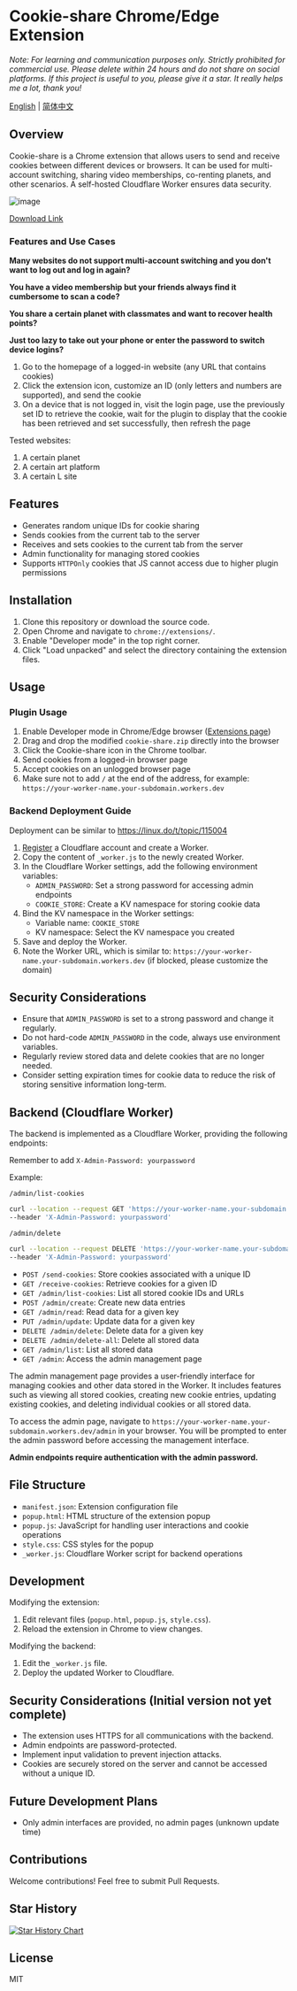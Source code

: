 # Cookie-share Chrome/Edge Extension

*Note: For learning and communication purposes only. Strictly prohibited for commercial use. Please delete within 24 hours and do not share on social platforms. If this project is useful to you, please give it a star. It really helps me a lot, thank you!*

[English](./README.md) | [简体中文](./README_CN.md)

## Overview

Cookie-share is a Chrome extension that allows users to send and receive cookies between different devices or browsers. It can be used for multi-account switching, sharing video memberships, co-renting planets, and other scenarios. A self-hosted Cloudflare Worker ensures data security.

![image](https://github.com/user-attachments/assets/a5c22aec-0532-449f-820a-409d62a48008)


[Download Link](https://github.com/fangyuan99/cookie-share/releases)

### Features and Use Cases
**Many websites do not support multi-account switching and you don't want to log out and log in again?**

**You have a video membership but your friends always find it cumbersome to scan a code?**

**You share a certain planet with classmates and want to recover health points?**

**Just too lazy to take out your phone or enter the password to switch device logins?**

1. Go to the homepage of a logged-in website (any URL that contains cookies)
2. Click the extension icon, customize an ID (only letters and numbers are supported), and send the cookie
3. On a device that is not logged in, visit the login page, use the previously set ID to retrieve the cookie, wait for the plugin to display that the cookie has been retrieved and set successfully, then refresh the page

Tested websites:
1. A certain planet
2. A certain art platform
3. A certain L site

## Features

- Generates random unique IDs for cookie sharing
- Sends cookies from the current tab to the server
- Receives and sets cookies to the current tab from the server
- Admin functionality for managing stored cookies
- Supports `HTTPOnly` cookies that JS cannot access due to higher plugin permissions

## Installation

1. Clone this repository or download the source code.
2. Open Chrome and navigate to `chrome://extensions/`.
3. Enable "Developer mode" in the top right corner.
4. Click "Load unpacked" and select the directory containing the extension files.

## Usage

### Plugin Usage
1. Enable Developer mode in Chrome/Edge browser ([Extensions page](chrome://extensions/))
2. Drag and drop the modified `cookie-share.zip` directly into the browser
3. Click the Cookie-share icon in the Chrome toolbar.
4. Send cookies from a logged-in browser page
5. Accept cookies on an unlogged browser page
6. Make sure not to add `/` at the end of the address, for example: `https://your-worker-name.your-subdomain.workers.dev`

### Backend Deployment Guide

Deployment can be similar to https://linux.do/t/topic/115004

1. [Register](https://dash.cloudflare.com/sign-up) a Cloudflare account and create a Worker.
2. Copy the content of `_worker.js` to the newly created Worker.
3. In the Cloudflare Worker settings, add the following environment variables:
   - `ADMIN_PASSWORD`: Set a strong password for accessing admin endpoints
   - `COOKIE_STORE`: Create a KV namespace for storing cookie data
4. Bind the KV namespace in the Worker settings:
   - Variable name: `COOKIE_STORE`
   - KV namespace: Select the KV namespace you created
5. Save and deploy the Worker.
6. Note the Worker URL, which is similar to: `https://your-worker-name.your-subdomain.workers.dev` (if blocked, please customize the domain)

## Security Considerations

- Ensure that `ADMIN_PASSWORD` is set to a strong password and change it regularly.
- Do not hard-code `ADMIN_PASSWORD` in the code, always use environment variables.
- Regularly review stored data and delete cookies that are no longer needed.
- Consider setting expiration times for cookie data to reduce the risk of storing sensitive information long-term.

## Backend (Cloudflare Worker)

The backend is implemented as a Cloudflare Worker, providing the following endpoints:

Remember to add `X-Admin-Password: yourpassword`

Example:

`/admin/list-cookies`

```sh
curl --location --request GET 'https://your-worker-name.your-subdomain.workers.dev/admin/list-cookies' \
--header 'X-Admin-Password: yourpassword'
```

`/admin/delete`

```sh
curl --location --request DELETE 'https://your-worker-name.your-subdomain.workers.dev/admin/delete?key={yourid}' \
--header 'X-Admin-Password: yourpassword'
```

- `POST /send-cookies`: Store cookies associated with a unique ID
- `GET /receive-cookies`: Retrieve cookies for a given ID
- `GET /admin/list-cookies`: List all stored cookie IDs and URLs
- `POST /admin/create`: Create new data entries
- `GET /admin/read`: Read data for a given key
- `PUT /admin/update`: Update data for a given key
- `DELETE /admin/delete`: Delete data for a given key
- `DELETE /admin/delete-all`: Delete all stored data
- `GET /admin/list`: List all stored data
- `GET /admin`: Access the admin management page

The admin management page provides a user-friendly interface for managing cookies and other data stored in the Worker. It includes features such as viewing all stored cookies, creating new cookie entries, updating existing cookies, and deleting individual cookies or all stored data.

To access the admin page, navigate to `https://your-worker-name.your-subdomain.workers.dev/admin` in your browser. You will be prompted to enter the admin password before accessing the management interface.

**Admin endpoints require authentication with the admin password.**

## File Structure

- `manifest.json`: Extension configuration file
- `popup.html`: HTML structure of the extension popup
- `popup.js`: JavaScript for handling user interactions and cookie operations
- `style.css`: CSS styles for the popup
- `_worker.js`: Cloudflare Worker script for backend operations

## Development

Modifying the extension:

1. Edit relevant files (`popup.html`, `popup.js`, `style.css`).
2. Reload the extension in Chrome to view changes.

Modifying the backend:

1. Edit the `_worker.js` file.
2. Deploy the updated Worker to Cloudflare.

## Security Considerations (Initial version not yet complete)

- The extension uses HTTPS for all communications with the backend.
- Admin endpoints are password-protected.
- Implement input validation to prevent injection attacks.
- Cookies are securely stored on the server and cannot be accessed without a unique ID.

## Future Development Plans

- Only admin interfaces are provided, no admin pages (unknown update time)

## Contributions

Welcome contributions! Feel free to submit Pull Requests.

## Star History

[![Star History Chart](https://api.star-history.com/svg?repos=fangyuan99/cookie-share&type=Date)](https://star-history.com/#fangyuan99/cookie-share&Date)

## License

MIT
